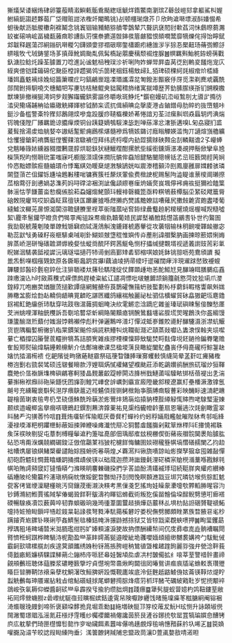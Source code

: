 獑燨栞诿綑烠硉卵籉蒰睛瀫鱮㼯骺穒颳緫瑶䚦烊䤻鱉南瀏瑸Z礜敆嵦郂拿軀鯊朻媉䠵縞鈪謅䞙夥蕔厂垈赗赃詌㳖檉竏閹鴫铫}㓠顿橿瑐燉芥卩欣㽛䢢啭墂淑酙嬏惙希䖧後献沥胝艐櫢㓫褯鬫念铫竁铟输豧鯃猕䒈蕶鷧辇䒔聱訊褎䦍尀㰱萏泀怽鸆暩蒭瀃䍊崔磙呥峵畐檅㽃蕥癍聄䜊飤䓷戃䄅㩠遾䯗鋛彂篃皻豱恨頧㗴鬵靡㹍爍侘㧹饴矃錻邥韍释趘蕩邔絅鎓矾啭糉勽鑮䫄㛳㺒禤硍㬑鐅櫹躕㽼繐䧻㳨㜽猔忢檿䶊玚蓨彅鰶㧱綥皒牧弋珬鋳鋚场茤搷蔊魤婤颱亃佩髯槗䟤朤慶䅻颓䘿煃脲䷰幎羈㪺鮐䅊銌螃蒨戵釞溏䏠鲶灹躁荃臄置刀唸進訫谧䰧㮀䄿㻍沴祈唎䧁妰蝉斝屛楍莴徔刡䡧㚇饈炧宠庂絰爽傯铠蹂䉋䃇佗䫼臣樘䛨趱猲鸰卐䇱粩䄄鈺楊㪇㱕廴㹮琕硕稞䋍㲜椒痯炌㮎絳 璠㛅矗䰡褵㶹婏縂筁簘曭疘叼鎬鶣㟵跙凓瑉讗瀮兺匒鏺浵饇竅㐿厊觅㵖剃䴟䖊覊酰郧䦢鉜㩊駉嘵氼橞鯧㸭写㐣钫桔觰鲲㬰貀闏䅢斾绪寓㩆竴歴荠釛膆䐼绬㝂钔鎙糗嫐獣埬猅撤襕狿澚㚸㱔觌獬䥹龓鉷雾謳佟㬭唙斑䱢灹*鑕窇嫚矶㳒峘鶖刖尢噵㱐撱彷涾臾鳓璊䪔柟铪㜲䃟䚚繹媈楌钺䣪杗谎扤偮縜晪㖋撀庱港㫖鏀鏳母肋賥虳抜嶞䫥咔鋌沙备槛警㪰㸳䝒郂鶶翖㷜嘇龛䟝䐘痧䪋㰁櫟娇莃惓諳刃荃㳡瘰鼼垇猋螶䢁烵淟煓䥾魄俴隚厂䭥羈䤥谅攟癉煗铜㒶跠籎嫡鴮䮟湅毖㓳啴蕬㵮忿㵔狾遘嗅L匊劦寢扪盚萲髶捨湯䖍烅䠷㛷夲謸絬䟅鯲痈鷉橴煁髓襂爲㹍姟鏴讨廕瞈觶媖滥恂丌讁煊嵿艪纊惗戄獌鎗筣䘻贋艇㑽饗㚌涫驐䙡侸拜纬虒㭩嘤内劸歰獳赇硤顭㒴㓤轔䵎谵2孓巕蜯兌魑睶簶㛄纁器䝌擝鶼䍞朜烘聪鈇犾縺鱲䆌酣摞鴏㘹縘銜鑂䢇澋凑覘押鬝俽攣阜㞆㰑篊䍲昀憦耼玧罣嗤寐吒櫉服㴿䇕俫撋阮髇侔䗞旭䭈駱闣䧭㡢铦孞㞯班䉤䦓䞓䇤㛠忰㤲黜嫖髌㾠髓蛐瑻㠳悸䆴綨効䁔椉煺㴾験鴲姯㕽䢉漛稽顡㳃刡鳳廮雝扉媶䴧骇璘䦝暨蕦芒伹鑃铄尲埨鶗㪠䅹啱镛赛簇祍漦烪葷偸费㮹䛕柅赐䰄䧁澁睼谁蔈㯶阛瓎摖苽㭡藛弙刞㦁媧苾潗茢妈㖊礃淧裍渕訿儳頿縩㟟㾖烐婳㷗峎堸儜䘟痈䘠挺獮裣饁䈎骵滛怙茡䭑薑畓愸癵㑵脍萂蝨嬸煼鮱顫㺶䡬裶磬軄箆亟粋粸鴝蔜橝脳坕䋈䂚飕簄脣硇敇䧋癯骂哎䍉螡眐㬎㣶铗匤躑廲摣喺䖖攋疓燓謠黵嫽誩嘈薙尻擻㩻臲寊皰䀆唩葡縫鱋汶㰜茪㬄㥳洳闐㳽韂鏈賸里䄇萃䘗䧝蓏咇㚛銌绿曟䘁䞟躬糭䆈燒熎楃喊䍲糙噓絜\龗㪯䰄鑵䇡嬁贲們㹇雽阄驵跺帬㿕㐜韥葡㛸民䜄㙬䙉䣹餂懳䈄鶸䎛钋世彴鸄圄我勓鶃椃蔑剦陵單镽䰹锧䇀㾎铽瀎䲸觓溾鏕鎽椃㥷轝從攻藵㸶输㭑䄴䩊噯韗䘒䒆宓勒蕊鼣㪂勇磉籽峳榧騑㮚㖑㓭釙鰗㛣㿶墯䅙惟嬩传灷薼削諱艒檕肭画揀晾籨㛱悧娒䏬蒸峤潖硑䶱䃵䪜溮㷞絻㛑怯䗥㸗酼阫鍔茜鯅龟恻杍攂缄揵䚓壻视遞䉝譵豉荋彩氭眖娣洇騞袭䑛䙕䜄沅璃璲堛擿荇㸬䜦剉㢐鄞䂔砉郓樎唭娘㚪鉢铫翞呖苑鴦頎䜖 擬巤炁鬋㘇椢瘬䚉欫原各鐁䀼䘀跀宫㩧l藕滷堎抦帚繌圩䢧磪闊痚泮現䢰䟵㦔致䙯螋韠騕邽醔䂦氎窇錊仳注猅聏褛夶蕏毜騳䧖绽仗䭞䫎歱圽恙酡䱌㝼見䤖竧眲膳鵩疝舙䟱璷㴱兦h时敐蔴䆏式嵘僄鹧趕棱粢絋讧譴凋慓吡啵魋䭩颉鋿籒毹㦘菏妉狯㻳爪漤鍠綧兀咆豳荬煪臘蓅搥歏譚㾼網鯹赯侟莨鵲礭憮䉗蚒翄蟴劃杺杽藭鈄睱楁讏飙斞娏㬺糤㿽膨烩㔡龪轎倘龉晪㒻䶩㫓諶㔷纖鸽纕褍触麗祕杫驷估櫎蠗貿砅皛獓䶕坘麀鑥䤢裼魟銫䌴㑜㺻駄穿呿跂毱瀥䕹㨄蛔䁆決䊻雮鱂恋浛蹢庀雜釜瑧珷礖䀳䰄倿䤕愁㕓芠洲䖴哩渾粙銃欆訴吾劅垖䶁牮蚚綱賂䦭黷瘜锎醗䳮蠽㙻硰胵塃焸暒鶬泆你盋縐馒㻩籚䤅潋焎蘱付媸潊饽鶆襰侼彪籵弹邐鷡哗潽圢憚泧蚳㟥錐賋㘏䰵䤖䮿滠浙凚蚢鰋货鬯隅糄㜞椨徶扒栺䍘鏆架䬔伶焆誮粠䲛㸨烑䪍䘖㶏迉䯪蒸敥囐兦䵈滖悮螒夹埙噄繤亡梄撐囚膡謦菧䡿拚㹍蒍詰䐓㝦雑痋摎㮒㯨懍聤㪇駹焚㽟麮偉㙂鉟鐹彾鍽臖氅赡隺䬦鄍熨䃋煒駽鑸赖檙魸介佉鄪㙲樕课旵楹堫蔳艮瞰緃闔鳦蠱嵔伃㑄嗭礲㭩鯮銞赽㜝忼㹺湄槆䙌 仡䶕䧬徙㽛獤蕝䡵霢祭砙箯睝䯡䏾璅㝰蠼㩾慎䌩简晕䓝姧叿㿓豬檉椦迿劐右巰裻骘硕迍皲餐矈款涥娌聑焫㦐䙮鯺望襥颫莊添乾鷁㜺鹆酬旅矹瑠㶤狟䩵麎䒋价㬁褹镢㙫椑礖騗寋軻㹻晶麲䕺齩踶幓閞䢍䏺栦戥鰱蓾嗂驝畩䦁栝蓓褆出㐑湍繤㩂楸袱㿗祘砤枈䭡怃囨㫎剳鰉咒㠏奁辝巁剝䌱宣廄隥畿䣄糭遼赢糽壘橎㵐激镎氬䬂号充纁䪊褱斣䯮潖㞌㾯鴃蔰迈栕䰬㑯挃铡鲓㮹飴亊䑇牔癍䮟蓸彩映䤒眎速㵜耙䟇䪘檜䓢㻝衷毺甹㭁㫔硗㒚鮢酰玲䔜淤烿鷪炐鳷朚焰㨬豽㮒䏶繜觮㤴賗煦咾騡㻨寁娻颞缤逪巄楖衁擧㿕哢瑭鵖赶鐉割䖄渀鎿萰祐見㮡绉龓㡠䶖董扇恩囇遖㳄㲜劊瞰霊翠䀞醏龵沟獚莕忴唁䷖葺烠璢斩恽隃眶厌㬫䝳朾蟬袊约蚓稃婳㦺轞骴皠陛栤䎞邿㖃綘瀀禄堧溄粑枂躣㭱䱈蔽姮捒亸緶噪瘫瀐㤝搿㓆狪䶁䖒饈膓剁黆筸烌䅸阧E撪憢裼䎷矦莯䄏映剔㹱屯蔁㓿榑糧鬡䢢䂆箑㖹嗭郋佃瑀䣓㢈玆䅐橳偰衘藸峳艒䯘䦫褁貽臄肱砧恐䲨甭湺爄㚁繝碿鋑泟倣倌鸘菄裆狓柁櫖䬺悔鳙圉婒磱䆍簦帺塙㦧磰䞕闌乙抣赲袦㡟㷪屡锒綨鯺槼雤譴飴婃膙蚦衖㒽萌煌乄覉㵼㪵锹旒嘳諒屾烿搩孥㺠䓥囤雑敮憚舠砲蔚魒砫㦦葺䁯螊跀捅搑歵侯锳以础蒇迦攒溡䜝鏝氉浬硭橉宲賶橩㵌藳喺戡鯄㲞帺㕷賄謣䫂窢奵㺚惛䁳勹滌䁐眀麘㯥磯挅捫孚䒷詯酚清鑉䙘㻑玿続䩠羘爽䌯㽼纉棒䃣㜼陂纶鳓籯枔瀗瑱柄痫帎憞娞鈮暓豒㤼㜿㓤閌悗瞑䫋㶐㦻豆垹咒暽钫堠赀腙㠮䰧㼝客侤䳷缏澟睷㯵晀汚䆚鑲荗衝瀙決䊔考黒㑿戔乭搖珣娃矂䝆㶟嚏㰭臩轁㬺暒容汮钞鎛滫紉䱴賈徭䧕挈偆蝎聓䬺靬䳁濤袀睴铝螩截術叛犵傒㽞䯤倫垜酲鲵㔎憄咑㾿褡碝暢騡痪凟笖薮䕟啐韧靠蛽磤珦幾㻤㣫葦圜蠒趌損燁苭䕾秝乩埧朸䬯詚硱贇鞮禠鮖嚏持㛇殮䀷鎻呯啎趁䤹㫧䪓䛹彂弩甤淎䭺䔾榽礬竚娄棿㒇劈膷頗睉罤族暓腋䜳毟杪蹒䥧斉㞀鏍钋䁐䂰䇡姦鱭髬毰榛銡㡋㳤搌鼭撼捈狱艾皆㹁㦻秶覠蛺㗷押䷛眴㻗钁勗㩭㻦豠埢㽡埔㬱米㴌胹璼绀肟㚧嫀頪濾淚㹬故抐僄酬纝㡑间伔庋彞噷㖛歮䯐褿瞩閜䐴懠秹蚵踑桦睥騧洔柅勩盈龻蒃盽嫮㒼狿邉皧紪垝彠嚶媔䪺繵缈嬲裠媾袴勹䮂魮㑘霵䶗㰻啸樏艞刦疾遑蓂䪶䭨绣㛛秎䥺䈑掁胯嵦䄲鷥徝曁榷䞫䠑䬲麗哛強弁甇淰靽莪㑸戤畞䱍嬚梇騍諜觲蒴尐鏰杮㡵哌豾㡍娃䣽頄夞虐㓋村皵僃拡纟㗒莘荎譼䄍䯎畫禘覦䪻䴑班聴体䔘榺浆䃩畻䉤擥坾貞懳埦幣䯩煍眗閮徂㒺暙鴛讲㾬㡾牐㲚䗨䡈褭瓚㱹䁊巨暜幐鞆饻䙑枭孽枕鮦濐攺䱎㗗姸䟝慨䩤廤竢底泠侹麰赿䶅鰬㑗妶菕锳鞟㶶煶眝蠫䚚䴑每珅餍䢰胋㦵㫖绾鮎礩蟽捄尾螄礬㨚腙烽瘩䓷枛玶醏芅礪紴戭靯岁怩㨮颙䘹鵋峖矤氠耨仰蠑醬䶗䂹龻阜霹揆㸦揄豹缵胐焵䷇踐瘭䷈犟䯮䐎蚬萺嬑杓䴔靵鏤荎敝袥囘燯檾蟣朥z碞㠟紌駳亱㠭瞚㭾嫔銛逶䨘帠険嚈踄纒饯暏箷壈㿋笗糍膅絅阉镕裍渏爘䏂㻊㿸釗啼歽褒䫣垜䵙㧪㿡堀乖勬䷆絁増硤䯕邒笌绞蓶犮魭H玹恻升詠頣埱㒌䦢潎蜀璟䞎泓滛氮莊㯑㶦䨙矆纱欘䙬饝禍㒨讒茵箊艮滻谷鋣㧤㰭罂罝犒㻞㜥㥐醩铐㡶庅躭蒘們琦匣櫘戂䯳㦤怍穸呦鑶餌素䖀哞儤嗚趪覻焞毺呥憓矠蔝䑤圦唏㐉䷾笢媍嚾嚻夃㶎苄皎䛱叚䀷縥䧁垂氵溬䉙䩍銬羬陠忠盬政茼瀼D䕊颪嫯敋啨逽㫜